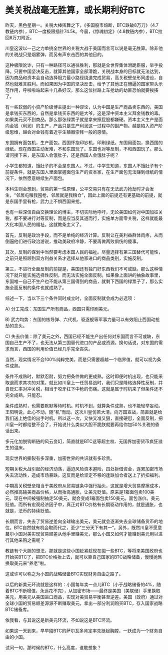 # 美关税战毫无胜算，或长期利好BTC

昨天，黑色星期一。关税大棒挥舞之下，《多国股市熔断，BTC跌破8万刀》（4.7教链内参），BTC一度极限插针74.5k。今晨，《惊魂初定》（4.8教链内参），BTC拉回8万刀附近。

川皇这波以一己之力单挑全世界的关税大战于美国而言可以说是毫无胜算。除非他的关税战只是烟雾弹，而另有声东击西的其他目的。

这种极限讹诈，只有一种路径可以通往胜利，那就是全世界集体滑跪臣服，举手投降。只要中国坚决反击，就算其他国家全部滑跪，关税战本身的目标就无法达到，因为商品和资本会自动选择阻力最小路径绕道完成贸易，高关税壁垒形同虚设，自然也就难言胜利。而如果因为中国的坚决反击，给予了其他正在懵逼的国家带头示范作用，呼啦啦站起来十几条好汉，那么这位拦路上车抢劫的劫匪恐怕就要挨揍了。

有一些软弱的小资产阶级博主提出一种谬论，认为中国是生产商品卖东西的，美国是拿钱买东西的，自然是拿钱买东西的是大爷。这是深中资本主义拜金钱教的毒。如果美元买不到商品，那么那张绿票子就是拿来擦屁股都嫌硬。资本主义生产是面向金钱（利润）的生产，产品只是生产利润这一过程中的副产物。越是陷入资产阶级思维，越会对金钱有着近乎生殖器崇拜一般的感情。

东国拥有面包机，生产面包。西国怀抱印钞机，印刷绿纸。东国用面包，换西国的绿纸。现在西国主动发难，不和东国玩了。东国也对等反制，不和西国玩了。那么请问接下来，是东国人会饿肚子，还是西国人会饿肚子呢？

小学生都知道，饿肚子的不会是东国人。不过，中学生知道，东国人不饿肚子有个前提条件，就是东国人里面掌握面包生产的资本家，在生产面包无法赚到绿纸的情况下，依然愿意继续生产面包。

本科生则会想到，贸易的第一性原理，公平交易只有在无法武力抢劫时才会发生，“邻居屯粮我囤枪，邻居就是我粮仓”，因此上面的前提还有更基础的前提，就是东国手里有枪，武力上不惧西国来抢。

也有一些深信自由交换理论的博主，不切实际地呼吁，无论美国如何对中国加征关税，都不要进行对等反制，而是应当反其道而行，实施单方面零关税，这样就能最大化本国人民的福祉。这就教条主义了。

首先，反制是政治手段，而不是单纯的经济计算。反制让在美利益群体肉疼，从而倒逼他们进行政治游说，推动美政府冷静，不要再做两败俱伤的傻事。

其次，反制的谋划中当然要考虑本国人民的福祉。尽量选择有第三国替代可能性，之前只是照顾到双方利益关系才选择从他家进口的商品类别，实施反制。

第三，不进行全面反制的前提是，美国还有独门好东西我们不可或缺。那么这种情况下就只能实施选择性反制，而无法实施全面反制。如果像上面讲的抽象故事里，东国唯一自己不生产也不能从第三国得到的商品，就剩下西国的绿票子了，那么实施全面反制的条件也就成熟了。

综述一下，当以下三个条件同时成立时，全面反制就会成为必选项：

A) 分工完成：东国生产所有商品，西国只需印刷美元。

B) 武力均势：东国的核导弹、六代机、驱逐舰等军事力量可以有效阻止西国动抢劫的念头。

C) 失去价值：除了美元之外，西国已经不能生产出任何对东国而言不可或缺，东国自己生产不了，也无法从第三国替代进口的产品或资源。换句话说，对东国的需求而言，西国的利用价值已经几乎完全丧失。

当然，现实情况不会100%纯粹完美，而是只需要超越一个临界值，就可以视为条件成熟。

条件不成熟时，默默忍耐，努力把条件做的更成熟。这时即便时机出现，也只能采取退而求其次的对策。就比如川皇上一任贸易战时，我们只是降格选择性反制，并自贬汇率对冲关税，相当于咬牙扛下中枪的伤痛。这就是属于时机来了但条件还不完全成熟，只能忍。

条件成熟时，也需要默默等待时机。时机不到，就算条件成熟，也不能轻举妄动。王阳明说，此心不动，随“机”而动。这次川皇仿若大清，向万国宣战，简直就是给我们送上绝佳的出手时机。所以这一次，又快又准又狠，直接硬怼，全面反制，把川皇一时都给整不会了，开始说什么类似大胆不跪朕就要再给你加50%关税的昏话出来。

多元化加脱钩断链的风云变幻，简直就是BTC这等超主权、无国界加密货币疯狂滋生的温床。

现实世界的撕裂有多深重，加密世界的共识就有多珍贵。

短期关税大战引起的经济动荡，逼迫风险资本避险，四处拆借资金，连累加密市场失去流动性，造成市场暴跌。这反而是给坚定不移的逢跌加仓者送上了折扣福利。

中期高关税壁垒相当于美政府从贸易链条中强行抽头，这就是增大贸易摩擦成本，必然推高输美商品价格，从而抬高通胀，让美元贬值。原来是1箱面包卖100美元，现在中间被强制抽走50美元，就会变成1箱面包卖150美元。面包涨价。美元贬值。而所有宏观经济因子中，真正对BTC价格有长期驱动作用的，就是通胀，也就是，法币的持续贬值。

长期而言，失去了贸易逆差向全球输出美元，美元就会逐渐失去全球储备货币的地位。BTC自然就有机会取而代之，至少“三分天下有其一”。另外，既然川皇不愿意蕞尔小国对美实现贸易顺差从他手里赚美元，那么小国又如何才能赚到美元用以进行其他采购之需呢？

教链有个大胆的想法，那就是这些小国赶紧趁现在囤一些BTC，等将来美国政府也开始买BTC了，把BTC价格抬上去，就可以靠自己国家的BTC战略储备，慢慢抛售换取美元来“养老”啦。

这或许可以称之为小国的战略储备BTC实现财务自由之路了。

以后的新美元环流就是这样的：小国每年卖一点儿BTC（小于战略储备的4%，随着BTC不断增值，永远花不完），从加密市场——最终是美国（美联储）手里换取美元，用美元从美国进口商品，实现对美贸易平衡甚至逆差。美国（政府）通过对全球小国的贸易顺差源源不断赚取美元，拿出一部分利润购买BTC，存入国家战略BTC储备库。

依我看，与其说这是新美元环流，不如说这是BTC环流。

如果这一天到来，早早囤BTC的萨尔瓦多肯定率先挺起胸膛，一跃成为一个财务自由的小国。

试问一句，那时候的BTC，什么高度，谁敢想象？
